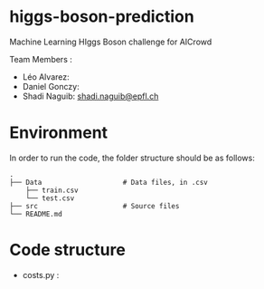 # higgs-boson-prediction
Machine Learning HIggs Boson challenge for AICrowd

Team Members : 
* Léo Alvarez: 
* Daniel Gonczy: 
* Shadi Naguib: shadi.naguib@epfl.ch

# Environment
In order to run the code, the folder structure should be as follows: 

    .
    ├── Data                    # Data files, in .csv
        ├── train.csv
        └── test.csv
    ├── src                     # Source files
    └── README.md


# Code structure

* costs.py : 
